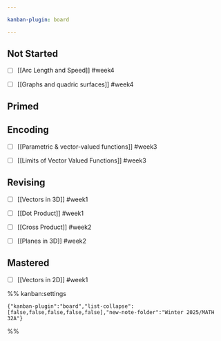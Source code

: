```yaml
---

kanban-plugin: board

---
```


## Not Started

- [ ] [[Arc Length and Speed]] #week4
- [ ] [[Graphs and quadric surfaces]] #week4


## Primed



## Encoding

- [ ] [[Parametric & vector-valued functions]] #week3
- [ ] [[Limits of Vector Valued Functions]] #week3


## Revising

- [ ] [[Vectors in 3D]] #week1
- [ ] [[Dot Product]] #week1
- [ ] [[Cross Product]] #week2
- [ ] [[Planes in 3D]] #week2


## Mastered

- [ ] [[Vectors in 2D]] #week1




%% kanban:settings
```
{"kanban-plugin":"board","list-collapse":[false,false,false,false,false],"new-note-folder":"Winter 2025/MATH 32A"}
```
%%